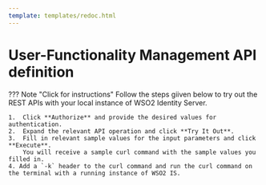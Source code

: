```yaml
---
template: templates/redoc.html
---
```

# User-Functionality Management API definition

??? Note "Click for instructions" 
    Follow the steps giiven below to try out the REST APIs with your local instance of WSO2 Identity Server.

    1.  Click **Authorize** and provide the desired values for authentication.
    2.  Expand the relevant API operation and click **Try It Out**.
    3.  Fill in relevant sample values for the input parameters and click **Execute**.
        You will receive a sample curl command with the sample values you filled in.
    4. Add a `-k` header to the curl command and run the curl command on the terminal with a running instance of WSO2 IS.

<redoc spec-url=../../apis/restapis/functionality.yaml></redoc>
<script src="https://cdn.jsdelivr.net/npm/redoc@next/bundles/redoc.standalone.js"> </script>